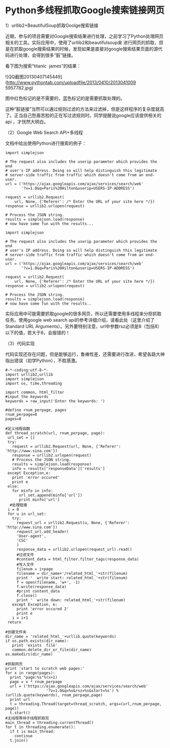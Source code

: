 # Python多线程抓取Google搜索链接网页

1）urllib2+BeautifulSoup抓取Goolge搜索链接

近期，参与的项目需要对Google搜索结果进行处理，之前学习了Python处理网页相关的工具。实际应用中，使用了urllib2和beautifulsoup来
进行网页的抓取，但是在抓取google搜索结果的时候，发现如果是直接对google搜索结果页面的源代码进行处理，会得到很多“脏”链接。

看下图为搜索“titanic  james”的结果：

![QQ截图20130407145449](http://www.pythontab.com/uploadfile/2013/0410/2013041009
5957782.jpg)  

图中红色标记的是不需要的，蓝色标记的是需要抓取处理的。

这种“脏链接”当然可以通过规则过滤的方法来过滤掉，但是这样程序的复杂度就高了。正当自己愁眉苦脸的正在写过滤规则时。同学提醒说google应该提供相关的api
，才恍然大明白。

（2）Google Web Search API+多线程

文档中给出使用Python进行搜索的例子：

    
    
    import simplejson 
       
    # The request also includes the userip parameter which provides the end  
    # user's IP address. Doing so will help distinguish this legitimate  
    # server-side traffic from traffic which doesn't come from an end-user.  
    url = ('https://ajax.googleapis.com/ajax/services/search/web'
           '?v=1.0&q=Paris%20Hilton&userip=USERS-IP-ADDRESS') 
       
    request = urllib2.Request( 
        url, None, {'Referer': /* Enter the URL of your site here */}) 
    response = urllib2.urlopen(request) 
       
    # Process the JSON string.  
    results = simplejson.load(response) 
    # now have some fun with the results... 
     
    import simplejson
      
    # The request also includes the userip parameter which provides the end
    # user's IP address. Doing so will help distinguish this legitimate
    # server-side traffic from traffic which doesn't come from an end-user.
    url = ('https://ajax.googleapis.com/ajax/services/search/web'
           '?v=1.0&q=Paris%20Hilton&userip=USERS-IP-ADDRESS')
      
    request = urllib2.Request(
        url, None, {'Referer': /* Enter the URL of your site here */})
    response = urllib2.urlopen(request)
      
    # Process the JSON string.
    results = simplejson.load(response)
    # now have some fun with the results..

  

实际应用中可能需要抓取google的很多网页，所以还需要使用多线程来分担抓取任务。使用google web search
api的参考详细介绍，请看此处（这里介绍了Standard URL
Arguments）。另外要特别注意，url中参数rsz必须是8（包括8）以下的值，若大于8，会报错的！

（3）代码实现

代码实现还存在问题，但是能够运行，鲁棒性差，还需要进行改进，希望各路大神指出错误（初学Python），不胜感激。

    
    
    #-*-coding:utf-8-*-  
    import urllib2,urllib 
    import simplejson 
    import os, time,threading 
      
    import common, html_filter 
    #input the keywords  
    keywords = raw_input('Enter the keywords: ')                                  
      
    #define rnum_perpage, pages  
    rnum_perpage=8
    pages=8                        
      
    #定义线程函数  
    def thread_scratch(url, rnum_perpage, page): 
     url_set = []  
     try: 
       request = urllib2.Request(url, None, {'Referer': 'http://www.sina.com'}) 
       response = urllib2.urlopen(request) 
       # Process the JSON string.  
       results = simplejson.load(response) 
       info = results['responseData']['results'] 
     except Exception,e: 
       print 'error occured'
       print e 
     else: 
       for minfo in info: 
          url_set.append(minfo['url']) 
          print minfo['url'] 
      #处理链接  
     i = 0
     for u in url_set: 
       try: 
         request_url = urllib2.Request(u, None, {'Referer': 'http://www.sina.com'}) 
         request_url.add_header( 
         'User-agent', 
         'CSC'
         ) 
         response_data = urllib2.urlopen(request_url).read() 
         #过滤文件  
         #content_data = html_filter.filter_tags(response_data)  
         #写入文件  
         filenum = i+page 
         filename = dir_name+'/related_html_'+str(filenum) 
         print '  write start: related_html_'+str(filenum) 
         f = open(filename, 'w+', -1) 
         f.write(response_data) 
         #print content_data  
         f.close() 
         print '  write down: related_html_'+str(filenum) 
       except Exception, e: 
         print 'error occured 2'
         print e 
       i = i+1
     return 
      
    #创建文件夹  
    dir_name = 'related_html_'+urllib.quote(keywords) 
    if os.path.exists(dir_name): 
       print 'exists  file'
       common.delete_dir_or_file(dir_name) 
    os.makedirs(dir_name) 
      
    #抓取网页  
    print 'start to scratch web pages:'
    for x in range(pages): 
      print "page:%s"%(x+1) 
      page = x * rnum_perpage 
      url = ('https://ajax.googleapis.com/ajax/services/search/web'
                      '?v=1.0&q=%s&rsz=%s&start=%s') % (urllib.quote(keywords), rnum_perpage,page) 
      print url 
      t = threading.Thread(target=thread_scratch, args=(url,rnum_perpage, page)) 
      t.start() 
    #主线程等待子线程抓取完  
    main_thread = threading.currentThread() 
    for t in threading.enumerate(): 
      if t is main_thread: 
        continue
      t.join() 

  

